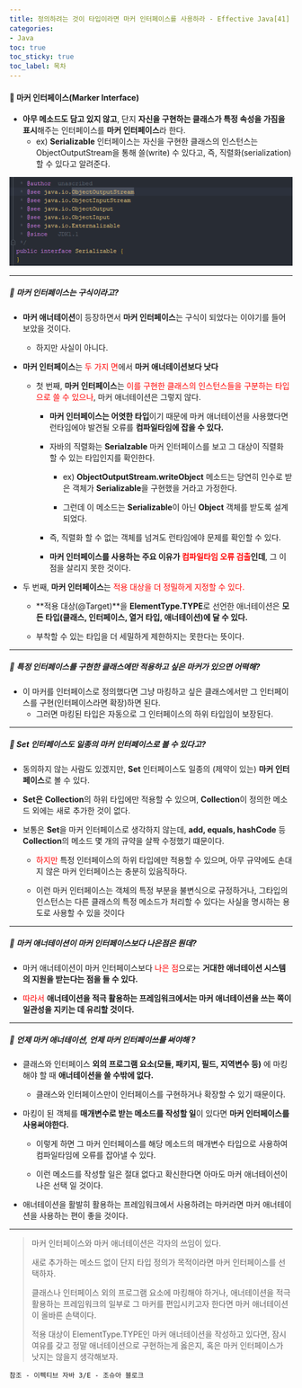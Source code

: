 ```yaml
---
title: 정의하려는 것이 타입이라면 마커 인터페이스를 사용하라 - Effective Java[41]
categories:
- Java
toc: true
toc_sticky: true
toc_label: 목차
---
```




#### 🔗 마커 인터페이스(Marker Interface)

* **아무 메소드도 담고 있지 않고**, 단지 **자신을 구현하는 클래스가 특정 속성을 가짐을 표시**해주는 인터페이스를 **마커 인터페이스**라 한다.
  * ex) **Serializable** 인터페이스는 자신을 구현한 클래스의 인스턴스는 ObjectOutputStream을 통해 쓸(write) 수 있다고, 즉, 직렬화(serialization) 할 수 있다고 알려준다.


![image-20220117170251509](../../assets/images/2022-01-17-effective-java41/image-20220117170251509.png)

<hr>



##### 💎 마커 인터페이스는 구식이라고?

* **마커 애너테이션**이 등장하면서 **마커 인터페이스**는 구식이 되었다는 이야기를 들어보았을 것이다.

  * 하지만 사실이 아니다.

  

* **마커 인터페이스**는 <span style="color:red;">두 가지 면</span>에서 **마커 애너테이션보다 낫다**

  * 첫 번째, **마커 인터페이스**는 <span style="color:red;">이를 구현한 클래스의 인스턴스들을 구분하는 타입으로 쓸 수 있으나</span>, 마커 애너테이션은 그렇지 않다.

    * **마커 인터페이스는 어엿한 타입**이기 때문에 마커 애너테이션을 사용했다면 런타임에야 발견될 오류를 **컴파일타임에 잡을 수 있다.**

    

    * 자바의 직렬화는 **Serialzable** 마커 인터페이스를 보고 그 대상이 직렬화 할 수 있는 타입인지를 확인한다.

      * ex) **ObjectOutputStream.writeObject** 메소드는 당연히 인수로 받은 객체가 **Serializable**을 구현했을 거라고 가정한다.

      

      * 그런데 이 메소드는 **Serializable**이 아닌 **Object** 객체를 받도록 설계되었다.

    

    * 즉, 직렬화 할 수 없는 객체를 넘겨도 런타임에야 문제를 확인할 수 있다.

    

    * **마커 인터페이스를 사용하는 주요 이유가 <span style="color:red;">컴파일타임 오류 검출</span>인데**, 그 이점을 살리지 못한 것이다.



* 두 번째, **마커 인터페이스**는 <span style="color:red;">적용 대상을 더 정밀하게 지정할 수 있다.</span>

  * **적용 대상(@Target)**을 **ElementType.TYPE**로 선언한 애너테이션은 **모든 타입(클래스, 인터페이스, 열거 타입, 애너테이션)에 달 수 있다.**

  

  * 부착할 수 있는 타입을 더 세밀하게 제한하지는 못한다는 뜻이다.



<hr>



##### 💎 특정 인터페이스를 구현한 클래스에만 적용하고 싶은 마커가 있으면 어떡해?

* 이 마커를 인터페이스로 정의했다면 그냥 마킹하고 싶은 클래스에서만 그 인터페이스를 구현(인터페이스라면 확장)하면 된다.
  * 그러면 마킹된 타입은 자동으로 그 인터페이스의 하위 타입임이 보장된다.



<hr>



##### 💎 Set 인터페이스도 일종의 마커 인터페이스로 볼 수 있다고?

* 동의하지 않는 사람도 있겠지만, **Set** 인터페이스도 일종의 (제약이 있는) **마커 인터페이스**로 볼 수 있다.



* **Set은** **Collection**의 하위 타입에만 적용할 수 있으며, **Collection**이 정의한 메소드 외에는 새로 추가한 것이 없다.



* 보통은 **Set**을 마커 인터페이스로 생각하지 않는데, **add, equals, hashCode** 등 **Collection**의 메소드 몇 개의 규약을 살짝 수정했기 떄문이다.

  * <span style="color:red;">하지만</span> 특정 인터페이스의 하위 타입에만 적용할 수 있으며, 아무 규약에도 손대지 않은 마커 인터페이스는 충분히 있음직하다.

  

  * 이런 마커 인터페이스는 객체의 특정 부분을 불변식으로 규정하거나, 그타입의 인스턴스는 다른 클래스의 특정 메소드가 처리할 수 있다는 사실을 명시하는 용도로 사용할 수 있을 것이다



<hr>



##### 💎 마커 애너테이션이 마커 인터페이스보다 나은점은 뭔데?

* 마커 애너테이션이 마커 인터페이스보다 <span style="color:red;">나은 점</span>으로는 **거대한 애너테이션 시스템의 지원을 받는다는 점을 들 수 있다.**



* <span style="color:red;">따라서</span> **애너테이션을 적극 활용하는 프레임워크에서는 마커 애너테이션을 쓰는 쪽이 일관성을 지키는 데 유리할 것이다.**



<hr>



##### 💎 언제 마커 애너테이션, 언제 마커 인터페이쓰를 써야해 ?

* 클래스와 인터페이스 **외의 프로그램 요소(모듈, 패키지, 필드, 지역변수 등)** 에 마킹해야 할 때 **애너테이션을 쓸 수밖에 없다.**
  * 클래스와 인터페이스만이 인터페이스를 구현하거나 확장할 수 있기 때문이다.



* 마킹이 된 객체를 **매개변수로 받는 메소드를 작성할 일**이 있다면 **마커 인터페이스를 사용써야한다.**

  * 이렇게 하면 그 마커 인터페이스를 해당 메소드의 매개변수 타입으로 사용하여 컴파일타임에 오류를 잡아낼 수 있다.

  

  * 이런 메소드를 작성할 일은 절대 없다고 확신한다면 아마도 마커 애너테이션이 나은 선택 일 것이다.



* 애너테이션을 활발히 활용하는 프레임워크에서 사용하려는 마커라면 마커 애너테이션을 사용하는 편이 좋을 것이다.





<hr>



> 마커 인터페이스와 마커 애너테이션은 각자의 쓰임이 있다.
>
> 새로 추가하는 메소드 없이 단지 타입 정의가 목적이라면 마커 인터페이스를 선택하자.
>
> 
>
> 클래스나 인터페이스 외의 프로그램 요소에 마킹해야 하거나, 애너테이션을 적극 활용하는 프레임워크의 일부로 그 마커를 편입시키고자 한다면 마커 애너테이션이 올바른 손택이다.
>
>
> 적용 대상이 ElementType.TYPE인 마커 애너테이션을 작성하고 있다면, 잠시 여유를 갖고 정말 애너테이션으로 구현하는게 옳은지, 혹은 마커 인터페이스가 낫지는 않을지 생각해보자.









```
참조 - 이펙티브 자바 3/E - 조슈아 블로크
```

